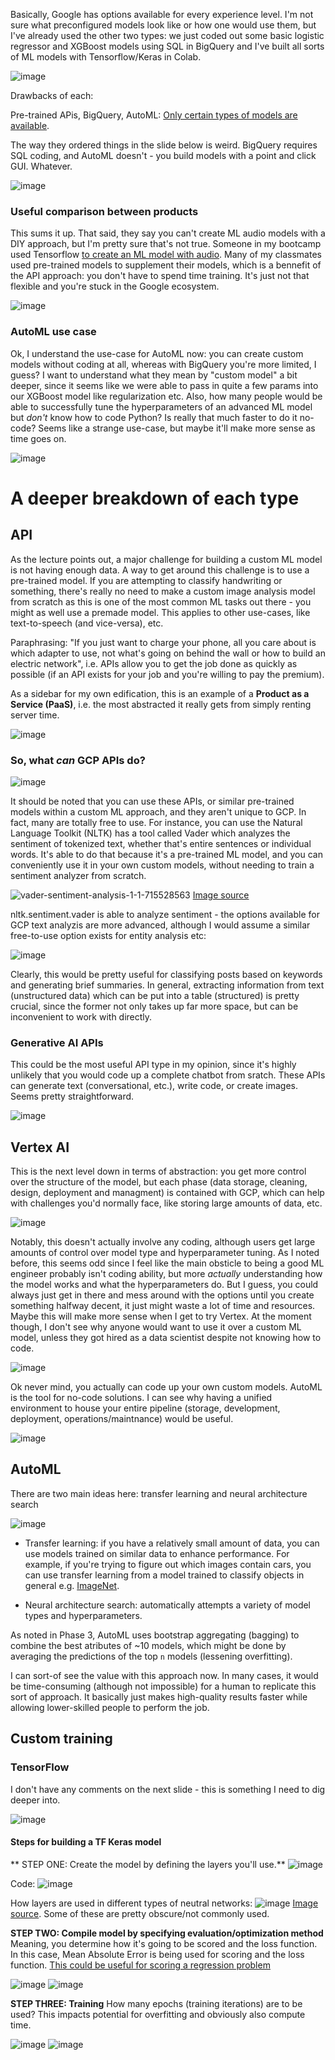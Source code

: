 Basically, Google has options available for every experience level. I'm not sure what preconfigured models look like or how one would use them, but I've already used the other two types: we just coded out some basic logistic regressor and XGBoost models using SQL in BigQuery and I've built all sorts of ML models with Tensorflow/Keras in Colab.

![image](https://github.com/user-attachments/assets/dfb9603c-50be-47d1-be5f-c66e2b94636a)

Drawbacks of each:

Pre-trained APis, BigQuery, AutoML: [Only certain types of models are available](https://cloud.google.com/bigquery/docs/bqml-introduction).

The way they ordered things in the slide below is weird. BigQuery requires SQL coding, and AutoML doesn't - you build models with a point and click GUI. Whatever.

![image](https://github.com/user-attachments/assets/0e6b6986-2cb4-4b6e-a9c0-a324ee0afe06)

### Useful comparison between products

This sums it up. That said, they say you can't create ML audio models with a DIY approach, but I'm pretty sure that's not true. Someone in my bootcamp used Tensorflow [to create an ML model with audio](https://github.com/benjmcpeek/Audio-Classification-Model-Major-Minor/blob/main/code/03_final_models.ipynb). Many of my classmates used pre-trained models to supplement their models, which is a bennefit of the API approach: you don't have to spend time training. It's just not that flexible and you're stuck in the Google ecosystem.

![image](https://github.com/user-attachments/assets/3e721d27-bc6c-4cb5-ad91-b843cb9998e9)

### AutoML use case

Ok, I understand the use-case for AutoML now: you can create custom models without coding at all, whereas with BigQuery you're more limited, I guess? I want to understand what they mean by "custom model" a bit deeper, since it seems like we were able to pass in quite a few params into our XGBoost model like regularization etc. Also, how many people would be able to successfully tune the hyperparameters of an advanced ML model but *don't* know how to code Python? Is really that much faster to do it no-code? Seems like a strange use-case, but maybe it'll make more sense as time goes on.

![image](https://github.com/user-attachments/assets/f951c3b4-484b-4e3a-b306-c7214bad0cac)


# A deeper breakdown of each type
## API

As the lecture points out, a major challenge for building a custom ML model is not having enough data. A way to get around this challenge is to use a pre-trained model. If you are attempting to classify handwriting or something, there's really no need to make a custom image analysis model from scratch as this is one of the most common ML tasks out there - you might as well use a premade model. This applies to other use-cases, like text-to-speech (and vice-versa), etc.

Paraphrasing: "If you just want to charge your phone, all you care about is which adapter to use, not what's going on behind the wall or how to build an electric network", i.e. APIs allow you to get the job done as quickly as possible (if an API exists for your job and you're willing to pay the premium). 

As a sidebar for my own edification, this is an example of a **Product as a Service (PaaS)**, i.e. the most abstracted it really gets from simply renting server time.

![image](https://github.com/user-attachments/assets/d4603e7a-0789-4b73-97e7-2be635af506b)

### So, what *can* GCP APIs do?

![image](https://github.com/user-attachments/assets/4328be5d-545e-437c-9af3-aed8c772ebd8)

It should be noted that you can use these APIs, or similar pre-trained models within a custom ML approach, and they aren't unique to GCP. In fact, many are totally free to use. For instance, you can use the Natural Language Toolkit (NLTK) has a tool called Vader which analyzes the sentiment of tokenized text, whether that's entire sentences or individual words. It's able to do that because it's a pre-trained ML model, and you can conveniently use it in your own custom models, without needing to train a sentiment analyzer from scratch. 

![vader-sentiment-analysis-1-1-715528563](https://github.com/user-attachments/assets/99ce8cd3-6850-48ae-8456-b18863ab4f36) [Image source](https://external-content.duckduckgo.com/iu/?u=https%3A%2F%2Falgotrading101.com%2Flearn%2Fwp-content%2Fuploads%2F2019%2F12%2Fvader-sentiment-analysis-1-1.png&f=1&nofb=1&ipt=3940ecb79be4267a3c642812fd506017b386583c7b8b429704a5bafba0cfd48d&ipo=images)

nltk.sentiment.vader is able to analyze sentiment - the options available for GCP text analyzis are more advanced, although I would assume a similar free-to-use option exists for entity analysis etc:

![image](https://github.com/user-attachments/assets/d516f44d-a42b-4e92-b874-7836ffda1610)

Clearly, this would be pretty useful for classifying posts based on keywords and generating brief summaries. In general, extracting information from text (unstructured data) which can be put into a table (structured) is pretty crucial, since the former not only takes up far more space, but can be inconvenient to work with directly.

### Generative AI APIs

This could be the most useful API type in my opinion, since it's highly unlikely that you would code up a complete chatbot from sratch. These APIs can generate text (conversational, etc.), write code, or create images. Seems pretty straightforward.

![image](https://github.com/user-attachments/assets/ab35686c-e2e8-428f-bc2e-a8e7c4a8a6a9)

## Vertex AI

This is the next level down in terms of abstraction: you get more control over the structure of the model, but each phase (data storage, cleaning, design, deployment and managment) is contained with GCP, which can help with challenges you'd normally face, like storing large amounts of data, etc.

![image](https://github.com/user-attachments/assets/1a0399e3-1723-4af3-ae62-1b41e93dd1ab)

Notably, this doesn't actually involve any coding, although users get large amounts of control over model type and hyperparameter tuning. As I noted before, this seems odd since I feel like the main obsticle to being a good ML engineer probably isn't coding ability, but more *actually* understanding how the model works and what the hyperparameters do. But I guess, you could always just get in there and mess around with the options until you create something halfway decent, it just might waste a lot of time and resources. Maybe this will make more sense when I get to try Vertex. At the moment though, I don't see why anyone would want to use it over a custom ML model, unless they got hired as a data scientist despite not knowing how to code.

![image](https://github.com/user-attachments/assets/974a4f6d-b6e9-4919-8f05-758683a6663a)

Ok never mind, you actually can code up your own custom models. AutoML is the tool for no-code solutions. I can see why having a unified environment to house your entire pipeline (storage, development, deployment, operations/maintnance) would be useful.

![image](https://github.com/user-attachments/assets/cb610310-89ff-4f97-bb9f-25e90ee82b10)

## AutoML

There are two main ideas here: transfer learning and neural architecture search

![image](https://github.com/user-attachments/assets/dd40f9dd-a195-4610-a437-fdc3eed4c986)

* Transfer learning: if you have a relatively small amount of data, you can use models trained on similar data to enhance performance. For example, if you're trying to figure out which images contain cars, you can use transfer learning from a model trained to classify objects in general e.g. [ImageNet](https://image-net.org/).

* Neural architecture search: automatically attempts a variety of model types and hyperparameters.

As noted in Phase 3, AutoML uses bootstrap aggregating (bagging) to combine the best atributes of ~10 models, which might be done by averaging the predictions of the top `n` models (lessening overfitting).

I can sort-of see the value with this approach now. In many cases, it would be time-consuming (although not impossible) for a human to replicate this sort of approach. It basically just makes high-quality results faster while allowing lower-skilled people to perform the job.

## Custom training

### TensorFlow

I don't have any comments on the next slide - this is something I need to dig deeper into. 

![image](https://github.com/user-attachments/assets/66b4a9ba-a226-4421-85a0-3af69688887a)

#### Steps for building a TF Keras model
** STEP ONE: Create the model by defining the layers you'll use.**
![image](https://github.com/user-attachments/assets/ff5dbef7-888a-4443-8dac-456566c7936b)

Code: 
![image](https://github.com/user-attachments/assets/fd5caa7a-780f-4aa2-b989-45f6e52d996d)

How layers are used in different types of neutral networks:
![image](https://github.com/user-attachments/assets/4b495911-216c-44b6-9310-440ff4c5a73b)
[Image source](https://miro.medium.com/v2/resize:fit:2000/1*cuTSPlTq0a_327iTPJyD-Q.png). Some of these are pretty obscure/not commonly used.

**STEP TWO: Compile model by specifying evaluation/optimization method**
Meaning, you determine how it's going to be scored and the loss function. In this case, Mean Absolute Error is being used for scoring and the loss function. [This could be useful for scoring a regression problem](https://towardsdatascience.com/understanding-the-3-most-common-loss-functions-for-machine-learning-regression-23e0ef3e14d3)

![image](https://github.com/user-attachments/assets/9571cf10-a5a8-4a28-bb6c-e3bbd30f74c1)
![image](https://github.com/user-attachments/assets/f07aff1b-19a2-41bf-a429-162c5126d5cd)

**STEP THREE: Training**
How many epochs (training iterations) are to be used? This impacts potential for overfitting and obviously also compute time.

![image](https://github.com/user-attachments/assets/c8ea8337-d758-4345-9f9d-4f79a5e114d0)
![image](https://github.com/user-attachments/assets/887ea5e6-ebb2-4e40-80f3-5b982dc45eef)



